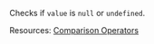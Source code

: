 Checks if <code>value</code> is <code>null</code> or <code>undefined</code>.

Resources: [Comparison Operators](https://developer.mozilla.org/docs/Web/JavaScript/Reference/Operators/Comparison_Operators)
